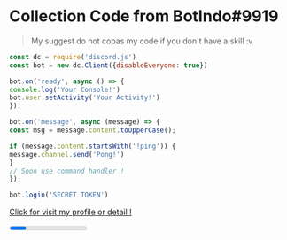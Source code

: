 # Collection Code from BotIndo#9919
>My suggest do not copas my code if you don't have a skill :v

```js
const dc = require('discord.js')
const bot = new dc.Client({disableEveryone: true})

bot.on('ready', async () => {
console.log('Your Console!')
bot.user.setActivity('Your Activity!')
});

bot.on('message', async (message) => {
const msg = message.content.toUpperCase();

if (message.content.startsWith('!ping')) {
message.channel.send('Pong!')
}
// Soon use command handler !
});

bot.login('SECRET TOKEN')
```

<p><a href="https://github.com/npmbots">Click for visit my profile or detail !</a></p>
<progress>
  <footer>Operated with KurokuTetsuya and RendDev</footer>
